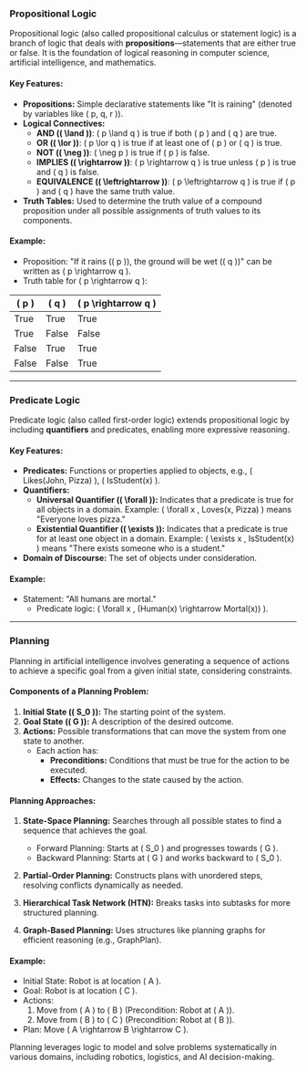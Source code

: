 ### **Propositional Logic**  
Propositional logic (also called propositional calculus or statement logic) is a branch of logic that deals with **propositions**—statements that are either true or false. It is the foundation of logical reasoning in computer science, artificial intelligence, and mathematics.

#### Key Features:
- **Propositions:** Simple declarative statements like "It is raining" (denoted by variables like \( p, q, r \)).
- **Logical Connectives:**
  - **AND (\( \land \))**: \( p \land q \) is true if both \( p \) and \( q \) are true.
  - **OR (\( \lor \))**: \( p \lor q \) is true if at least one of \( p \) or \( q \) is true.
  - **NOT (\( \neg \))**: \( \neg p \) is true if \( p \) is false.
  - **IMPLIES (\( \rightarrow \))**: \( p \rightarrow q \) is true unless \( p \) is true and \( q \) is false.
  - **EQUIVALENCE (\( \leftrightarrow \))**: \( p \leftrightarrow q \) is true if \( p \) and \( q \) have the same truth value.
- **Truth Tables:** Used to determine the truth value of a compound proposition under all possible assignments of truth values to its components.

#### Example:
- Proposition: "If it rains (\( p \)), the ground will be wet (\( q \))" can be written as \( p \rightarrow q \).
- Truth table for \( p \rightarrow q \):

| \( p \) | \( q \) | \( p \rightarrow q \) |
|--------|--------|-----------------------|
| True   | True   | True                  |
| True   | False  | False                 |
| False  | True   | True                  |
| False  | False  | True                  |

---

### **Predicate Logic**  
Predicate logic (also called first-order logic) extends propositional logic by including **quantifiers** and predicates, enabling more expressive reasoning.

#### Key Features:
- **Predicates:** Functions or properties applied to objects, e.g., \( Likes(John, Pizza) \), \( IsStudent(x) \).
- **Quantifiers:**
  - **Universal Quantifier (\( \forall \)):** Indicates that a predicate is true for all objects in a domain. Example: \( \forall x \, Loves(x, Pizza) \) means "Everyone loves pizza."
  - **Existential Quantifier (\( \exists \)):** Indicates that a predicate is true for at least one object in a domain. Example: \( \exists x \, IsStudent(x) \) means "There exists someone who is a student."
- **Domain of Discourse:** The set of objects under consideration.

#### Example:
- Statement: "All humans are mortal."
  - Predicate logic: \( \forall x \, (Human(x) \rightarrow Mortal(x)) \).

---

### **Planning**  
Planning in artificial intelligence involves generating a sequence of actions to achieve a specific goal from a given initial state, considering constraints.

#### Components of a Planning Problem:
1. **Initial State (\( S_0 \)):** The starting point of the system.
2. **Goal State (\( G \)):** A description of the desired outcome.
3. **Actions:** Possible transformations that can move the system from one state to another.
   - Each action has:
     - **Preconditions:** Conditions that must be true for the action to be executed.
     - **Effects:** Changes to the state caused by the action.

#### Planning Approaches:
1. **State-Space Planning:** Searches through all possible states to find a sequence that achieves the goal.
   - Forward Planning: Starts at \( S_0 \) and progresses towards \( G \).
   - Backward Planning: Starts at \( G \) and works backward to \( S_0 \).

2. **Partial-Order Planning:** Constructs plans with unordered steps, resolving conflicts dynamically as needed.

3. **Hierarchical Task Network (HTN):** Breaks tasks into subtasks for more structured planning.

4. **Graph-Based Planning:** Uses structures like planning graphs for efficient reasoning (e.g., GraphPlan).

#### Example:
- Initial State: Robot is at location \( A \).
- Goal: Robot is at location \( C \).
- Actions:
  1. Move from \( A \) to \( B \) (Precondition: Robot at \( A \)).
  2. Move from \( B \) to \( C \) (Precondition: Robot at \( B \)).
- Plan: Move \( A \rightarrow B \rightarrow C \). 

Planning leverages logic to model and solve problems systematically in various domains, including robotics, logistics, and AI decision-making.